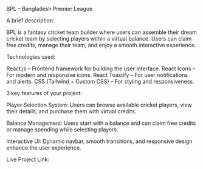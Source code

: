 BPL – Bangladesh Premier League

A brief description:

BPL is a fantasy cricket team builder where users can assemble their dream cricket team by selecting players within a virtual balance. Users can claim free credits, manage their team, and enjoy a smooth interactive experience.


Technologies used:

React.js – Frontend framework for building the user interface.
React Icons – For modern and responsive icons.
React Toastify – For user notifications and alerts.
CSS (Tailwind + Custom CSS) – For styling and responsiveness.


3 key features of your project:

Player Selection System: Users can browse available cricket players, view their details, and purchase them with virtual credits.

Balance Management: Users start with a balance and can claim free credits or manage spending while selecting players.

Interactive UI: Dynamic navbar, smooth transitions, and responsive design enhance the user experience.


Live Project Link: 